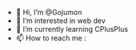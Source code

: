 - 👋 Hi, I’m @Gojumon
- 👀 I’m interested in web dev
- 🌱 I’m currently learning CPlusPlus
- 📫 How to reach me : 

<!---
Gojumon/Gojumon is a ✨ special ✨ repository because its `README.md` (this file) appears on your GitHub profile.
You can click the Preview link to take a look at your changes.
--->
